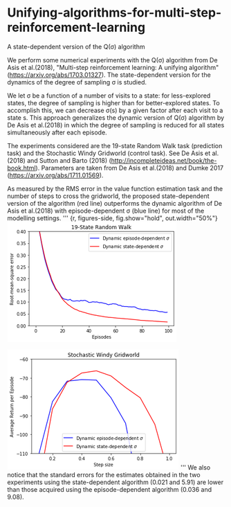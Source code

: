# Unifying-algorithms-for-multi-step-reinforcement-learning
A state-dependent version of the Q(&sigma;) algorithm

We perform some numerical experiments with the Q(&sigma;) algorithm from De Asis et al.(2018), "Multi-step reinforcement learning: A unifying
algorithm" (https://arxiv.org/abs/1703.01327). The state-dependent version for the dynamics of the degree of sampling &sigma; is studied. 

We let &sigma; be a function of a number of visits to a state: for less-explored states, the degree of sampling is higher than for better-explored states. To accomplish this, we can decrease &sigma;(s) by a given factor after each visit to a state s. This approach generalizes the dynamic version of Q(&sigma;) algorithm by De Asis et al.(2018) in which the degree of sampling is reduced for all states simultaneously after each episode.

The experiments considered are the 19-state Random Walk task (prediction task) and the Stochastic Windy Gridworld (control task). See De Asis et al.(2018) and Sutton and Barto (2018) (http://incompleteideas.net/book/the-book.html). Parameters are taken from De Asis et al.(2018) and Dumke 2017 (https://arxiv.org/abs/1711.01569).

As measured by the RMS error in the value function estimation task and the number of steps to cross the gridworld, the proposed state-dependent version of the algorithm (red line) outperforms the dynamic algorithm of De Asis et al.(2018) with episode-dependent &sigma; (blue line) for most of the modelling settings.
'''
{r, figures-side, fig.show="hold", out.width="50%"}
![Figure 1](https://github.com/NikolayGudkov/Advances-in-unifying-algorithms-for-multi-step-reinforcement-learning/blob/main/Random_Walk.png)

![Figure 2](https://github.com/NikolayGudkov/Advances-in-unifying-algorithms-for-multi-step-reinforcement-learning/blob/main/Stochastic_Windy_Gridworld.png)
'''
We also notice that the standard errors for the estimates obtained in the two experiments using the state-dependent algorithm (0.021 and 5.91) are lower than those acquired using the episode-dependent algorithm (0.036 and 9.08).
